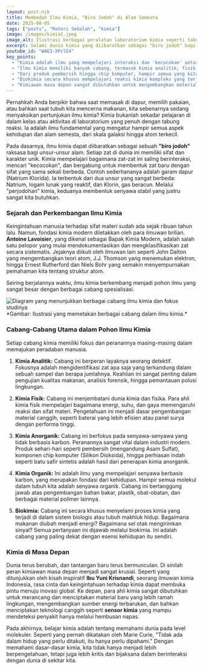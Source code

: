 ```yaml
---
layout: post.njk
title: Membedah Ilmu Kimia, "Biro Jodoh" di Alam Semesta
date: 2025-08-05
tags: ["posts", "Materi Sekolah", "kimia"]
image: /images/kimia1.jpeg
image_alt: Ilustrasi berbagai peralatan laboratorium kimia seperti tabung reaksi dan gelas ukur
excerpt: Selami dunia kimia yang diibaratkan sebagai "biro jodoh" bagi unsur-unsur alam. Pahami bagaimana cabang-cabang kimia, dari analitik hingga biokimia, membentuk dunia di sekitar kita dan membuka jalan bagi inovasi masa depan.
youtube_id: "WAE3-XPclE4"
key_points:
  - "Kimia adalah ilmu yang mempelajari interaksi dan 'kecocokan' antar zat untuk membentuk zat baru, layaknya sebuah biro jodoh."
  - "Ilmu kimia memiliki banyak cabang, termasuk kimia analitik, fisik, organik, anorganik, dan biokimia, yang masing-masing memiliki peran spesifik."
  - "Dari produk pembersih hingga chip komputer, hampir semua yang kita gunakan adalah hasil dari penerapan ilmu kimia."
  - "Biokimia secara khusus mempelajari reaksi kimia kompleks yang terjadi di dalam tubuh makhluk hidup."
  - "Kimiawan masa depan sangat dibutuhkan untuk mengembangkan material baru dan teknologi canggih seperti sensor kimia untuk diagnosis penyakit."
---
```


Pernahkah Anda berpikir bahwa saat memasak di dapur, memilih pakaian, atau bahkan saat tubuh kita mencerna makanan, kita sebenarnya sedang menyaksikan pertunjukan ilmu kimia? Kimia bukanlah sekadar pelajaran di dalam kelas atau aktivitas di laboratorium yang penuh dengan tabung reaksi. Ia adalah ilmu fundamental yang mengatur hampir semua aspek kehidupan dan alam semesta, dari skala galaksi hingga atom terkecil.

Pada dasarnya, ilmu kimia dapat diibaratkan sebagai sebuah **"biro jodoh"** raksasa bagi unsur-unsur alam. Setiap zat di dunia ini memiliki sifat dan karakter unik. Kimia mempelajari bagaimana zat-zat ini saling berinteraksi, mencari "kecocokan", dan bergabung untuk membentuk zat baru dengan sifat yang sama sekali berbeda. Contoh sederhananya adalah garam dapur (Natrium Klorida). Ia terbentuk dari dua unsur yang sangat berbeda: Natrium, logam lunak yang reaktif, dan Klorin, gas beracun. Melalui "perjodohan" kimia, keduanya membentuk senyawa stabil yang justru sangat kita butuhkan.

### Sejarah dan Perkembangan Ilmu Kimia

Keingintahuan manusia terhadap sifat materi sudah ada sejak ribuan tahun lalu. Namun, fondasi kimia modern diletakkan oleh para ilmuwan brilian. **Antoine Lavoisier**, yang dikenal sebagai Bapak Kimia Modern, adalah salah satu pelopor yang mulai mendokumentasikan dan mengklasifikasikan zat secara sistematis. Jejaknya diikuti oleh ilmuwan lain seperti John Dalton yang mengembangkan teori atom, J.J. Thomson yang menemukan elektron, hingga Ernest Rutherford dan Niels Bohr yang semakin menyempurnakan pemahaman kita tentang struktur atom.

Seiring berjalannya waktu, ilmu kimia berkembang menjadi pohon ilmu yang sangat besar dengan berbagai cabang spesialisasi.

<img title="Cabang-cabang Ilmu Kimia" alt="Diagram yang menunjukkan berbagai cabang ilmu kimia dan fokus studinya" src="/images/kimia2.jpeg">
*Gambar: Ilustrasi yang memetakan berbagai cabang dalam ilmu kimia.*

### Cabang-Cabang Utama dalam Pohon Ilmu Kimia

Setiap cabang kimia memiliki fokus dan peranannya masing-masing dalam memajukan peradaban manusia.

1.  **Kimia Analitik:** Cabang ini berperan layaknya seorang detektif. Fokusnya adalah mengidentifikasi zat apa saja yang terkandung dalam sebuah sampel dan berapa jumlahnya. Keahlian ini sangat penting dalam pengujian kualitas makanan, analisis forensik, hingga pemantauan polusi lingkungan.

2.  **Kimia Fisik:** Cabang ini menjembatani dunia kimia dan fisika. Para ahli kimia fisik mempelajari bagaimana energi, suhu, dan gaya memengaruhi reaksi dan sifat materi. Pengetahuan ini menjadi dasar pengembangan material canggih, seperti baterai yang lebih efisien atau panel surya dengan performa tinggi.

3.  **Kimia Anorganik:** Cabang ini berfokus pada senyawa-senyawa yang tidak berbasis karbon. Peranannya sangat vital dalam industri modern. Produk sehari-hari seperti pembersih (mengandung Asam Sulfat), komponen chip komputer (Silikon Dioksida), hingga perhiasan indah seperti batu safir sintetis adalah hasil dari penerapan kimia anorganik.

4.  **Kimia Organik:** Ini adalah ilmu yang mempelajari senyawa berbasis karbon, yang merupakan fondasi dari kehidupan. Hampir semua molekul dalam tubuh kita adalah senyawa organik. Cabang ini bertanggung jawab atas pengembangan bahan bakar, plastik, obat-obatan, dan berbagai material polimer lainnya.

5.  **Biokimia:** Cabang ini secara khusus menyelami proses kimia yang terjadi di dalam sistem biologis atau tubuh makhluk hidup. Bagaimana makanan diubah menjadi energi? Bagaimana sel otak mengirimkan sinyal? Semua pertanyaan ini dijawab melalui biokimia. Ini adalah cabang yang paling dekat dengan esensi kehidupan itu sendiri.

### Kimia di Masa Depan

Dunia terus berubah, dan tantangan baru terus bermunculan. Di sinilah peran kimiawan masa depan menjadi sangat krusial. Seperti yang ditunjukkan oleh kisah inspiratif **Ibu Yuni Krisnandi**, seorang ilmuwan kimia Indonesia, rasa cinta dan keingintahuan terhadap kimia dapat membuka pintu menuju inovasi global. Ke depan, para ahli kimia sangat dibutuhkan untuk merancang dan menciptakan material baru yang lebih ramah lingkungan, mengembangkan sumber energi terbarukan, dan bahkan menciptakan teknologi canggih seperti **sensor kimia** yang mampu mendeteksi penyakit hanya melalui hembusan napas.

Pada akhirnya, belajar kimia adalah tentang memahami dunia pada level molekuler. Seperti yang pernah dikatakan oleh Marie Curie, "Tidak ada dalam hidup yang perlu ditakuti, itu hanya perlu dipahami." Dengan memahami dasar-dasar kimia, kita tidak hanya menjadi lebih berpengetahuan, tetapi juga lebih kritis dan bijaksana dalam berinteraksi dengan dunia di sekitar kita.